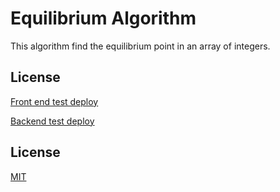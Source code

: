 # Equilibrium Algorithm

This algorithm find the equilibrium point in an array of integers.

## License
[Front end test deploy](https://tests-c624c.web.app)

[Backend test deploy](https://nesspo.pythonanywhere.com/api/find/index?str=2,%202,%202,%202,%202,%202,%202,%206,%2010,%203,%201,%205,%202,%205,%203,%201,%203,%2014)

## License
[MIT](https://choosealicense.com/licenses/mit/)
